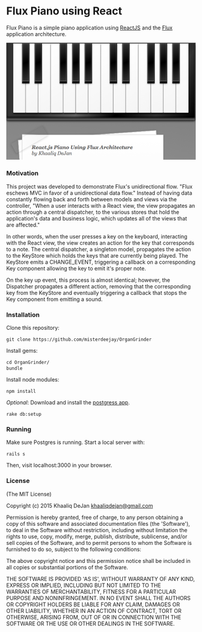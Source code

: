 Flux Piano using React
======================

Flux Piano is a simple piano application using [ReactJS](https://facebook.github.io/react/)
and the [Flux](https://facebook.github.io/flux/) application architecture.

![screenshot](/screenshot.png)

### Motivation

This project was developed to demonstrate Flux's unidirectional flow. "Flux eschews MVC in favor of a unidirectional data flow." Instead of having data constantly flowing back and forth between models and views via the controller, "When a user interacts with a React view, the view propagates an action through a central dispatcher, to the various stores that hold the application's data and business logic, which updates all of the views that are affected."

In other words, when the user presses a key on the keyboard, interacting
 with the React view, the view creates an action for the key that corresponds to
 a note. The central dispatcher, a singleton model, propagates the action to the
 KeyStore which holds the keys that are currently being played. The KeyStore emits a CHANGE_EVENT, triggering a callback on a corresponding Key component allowing the
 key to emit it's proper note.

On the key up event, this process is almost identical;
 however, the Dispatcher propagates a different action, removing that the corresponding
 key from the KeyStore and eventually triggering a callback that stops the Key
 component from emitting a sound.

### Installation

Clone this repository:

    git clone https://github.com/misterdeejay/OrganGrinder

Install gems:

    cd OrganGrinder/
    bundle

Install node modules:

    npm install

_Optional_: Download and install the [postgress app](http://postgresapp.com/).

    rake db:setup

### Running

Make sure Postgres is running. Start a local server with:

    rails s

Then, visit localhost:3000 in your browser.

### License

(The MIT License)

Copyright (c) 2015 Khaaliq DeJan <khaaliqdejan@gmail.com>

Permission is hereby granted, free of charge, to any person obtaining a copy of this software and associated documentation files (the 'Software'), to deal in the Software without restriction, including without limitation the rights to use, copy, modify, merge, publish, distribute, sublicense, and/or sell copies of the Software, and to permit persons to whom the Software is furnished to do so, subject to the following conditions:

The above copyright notice and this permission notice shall be included in all copies or substantial portions of the Software.

THE SOFTWARE IS PROVIDED 'AS IS', WITHOUT WARRANTY OF ANY KIND, EXPRESS OR IMPLIED, INCLUDING BUT NOT LIMITED TO THE WARRANTIES OF MERCHANTABILITY, FITNESS FOR A PARTICULAR PURPOSE AND NONINFRINGEMENT. IN NO EVENT SHALL THE AUTHORS OR COPYRIGHT HOLDERS BE LIABLE FOR ANY CLAIM, DAMAGES OR OTHER LIABILITY, WHETHER IN AN ACTION OF CONTRACT, TORT OR OTHERWISE, ARISING FROM, OUT OF OR IN CONNECTION WITH THE SOFTWARE OR THE USE OR OTHER DEALINGS IN THE SOFTWARE.
